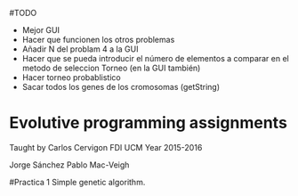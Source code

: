 #TODO
  - Mejor GUI
  - Hacer que funcionen los otros problemas
  - Añadir N del problam 4 a la GUI
  - Hacer que se pueda introducir el número de elementos a comparar en el metodo de seleccion Torneo (en la GUI también)
  - Hacer torneo probablistico
  - Sacar todos los genes de los cromosomas (getString)




# Evolutive programming assignments
Taught by Carlos Cervigon
FDI UCM
Year 2015-2016

Jorge Sánchez
Pablo Mac-Veigh

#Practica 1
Simple genetic algorithm.
